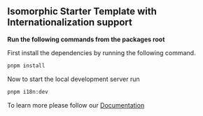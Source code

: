 ## Isomorphic Starter Template with Internationalization support

**Run the following commands from the packages root**

First install the dependencies by running the following command.

```bash
pnpm install
```

Now to start the local development server run

```bash
pnpm i18n:dev
```

To learn more please follow our [Documentation](https://isomorphic-doc.vercel.app/getting-started/installation)
